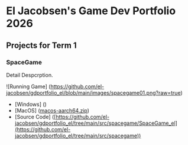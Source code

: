 # El Jacobsen's Game Dev Portfolio 2026

## Projects for Term 1

### SpaceGame

Detail Despcrption.

![Running Game] (https://github.com/el-jacobsen/gdportfolio_el/blob/main/images/spacegame01.png?raw=true)

* [Windows] ()
* [MacOS] ([macos-aarch64.zip](https://github.com/user-attachments/files/23056525/macos-aarch64.zip))
* [Source Code] ([https://github.com/el-jacobsen/gdportfolio_el/tree/main/src/spacegame/SpaceGame_el](https://github.com/el-jacobsen/gdportfolio_el/tree/main/src/spacegame))
